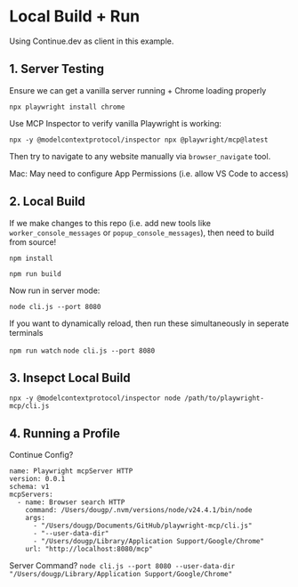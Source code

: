 # Local Build + Run

Using Continue.dev as client in this example. 

## 1. Server Testing

Ensure we can get a vanilla server running + Chrome loading properly

`npx playwright install chrome`

Use MCP Inspector to verify vanilla Playwright is working: 

`npx -y @modelcontextprotocol/inspector npx @playwright/mcp@latest`

Then try to navigate to any website manually via `browser_navigate` tool.

Mac: May need to configure App Permissions (i.e. allow VS Code to access)

## 2. Local Build

If we make changes to this repo (i.e. add new tools like `worker_console_messages` or `popup_console_messages`), then need to build from source!

`npm install`

`npm run build`

Now run in server mode: 

`node cli.js --port 8080`

If you want to dynamically reload, then run these simultaneously in seperate terminals

`npm run watch` 
`node cli.js --port 8080` 


## 3. Insepct Local Build

`npx -y @modelcontextprotocol/inspector node /path/to/playwright-mcp/cli.js`


## 4. Running a Profile

Continue Config? 
```
name: Playwright mcpServer HTTP
version: 0.0.1
schema: v1
mcpServers:
  - name: Browser search HTTP
    command: /Users/dougp/.nvm/versions/node/v24.4.1/bin/node
    args:
      - "/Users/dougp/Documents/GitHub/playwright-mcp/cli.js"
      - "--user-data-dir"
      - "/Users/dougp/Library/Application Support/Google/Chrome"
    url: "http://localhost:8080/mcp"
```

Server Command?
`node cli.js --port 8080 --user-data-dir "/Users/dougp/Library/Application Support/Google/Chrome"`
